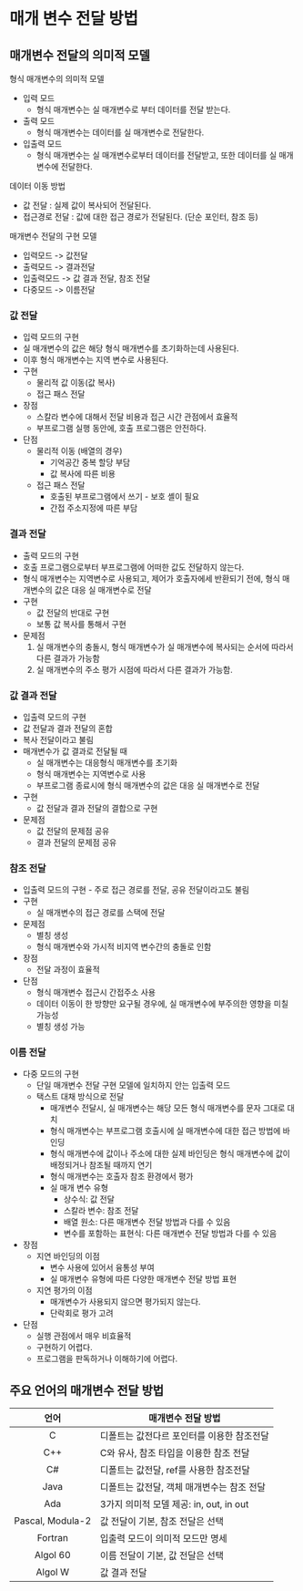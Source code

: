 # 매개 변수 전달 방법

## 매개변수 전달의 의미적 모델

형식 매개변수의 의미적 모델

- 입력 모드
  - 형식 매개변수는 실 매개변수로 부터 데이터를 전달 받는다.
- 출력 모드
  - 형식 매개변수는 데이터를 실 매개변수로 전달한다.
- 입출력 모드
  - 형식 매개변수는 실 매개변수로부터 데이터를 전달받고, 또한 데이터를 실 매개변수에 전달한다.



데이터 이동 방법

- 값 전달 : 실제 값이 복사되어 전달된다.
- 접근경로 전달 : 값에 대한 접근 경로가 전달된다. (단순 포인터, 참조 등)



매개변수 전달의 구현 모델

- 입력모드 -> 값전달
- 출력모드 -> 결과전달
- 입출력모드 -> 값 결과 전달, 참조 전달
- 다중모드 -> 이름전달



### 값 전달

- 입력 모드의 구현
- 실 매개변수의 값은 해당 형식 매개변수를 초기화하는데 사용된다.
- 이후 형식 매개변수는 지역 변수로 사용된다.
- 구현
  - 물리적 값 이동(값 복사)
  - 접근 패스 전달
- 장점
  - 스칼라 변수에 대해서 전달 비용과 접근 시간 관점에서 효율적
  - 부프로그램 실행 동안에, 호출 프로그램은 안전하다.
- 단점
  - 물리적 이동 (배열의 경우)
    - 기억공간 중복 할당 부담
    - 값 복사에 따른 비용
  - 접근 패스 전달
    - 호출된 부프로그램에서 쓰기 - 보호 셸이 필요
    - 간접 주소지정에 따른 부담

### 결과 전달

- 출력 모드의 구현
- 호출 프로그램으로부터 부프로그램에 어떠한 값도 전달하지 않는다.
- 형식 매개변수는 지역변수로 사용되고, 제어가 호출자에세 반환되기 전에, 형식 매개변수의 값은 대응 실 매개변수로 전달
- 구현
  - 값 전달의 반대로 구현
  - 보통 값 복사를 통해서 구현
- 문제점
  1. 실 매개변수의 충돌시, 형식 매개변수가 실 매개변수에 복사되는 순서에 따라서 다른 결과가 가능함
  2. 실 매개변수의 주소 평가 시점에 따라서 다른 결과가 가능함.



### 값 결과 전달

- 입출력 모드의 구현
- 값 전달과 결과 전달의 혼합
- 복사 전달이라고 불림
- 매개변수가 값 결과로 전달될 때
  - 실 매개변수는 대응형식 매개변수를 초기화
  - 형식 매개변수는 지역변수로 사용
  - 부프로그램 종료시에 형식 매개변수의 값은 대응 실 매개변수로 전달
- 구현
  - 값 전달과 결과 전달의 결합으로 구현
- 문제점
  - 값 전달의 문제점 공유
  - 결과 전달의 문제점 공유



### 참조 전달

- 입출력 모드의 구현 - 주로 접근 경로를 전달, 공유 전달이라고도 불림
- 구현
  - 실 매개변수의 접근 경로를 스택에 전달
- 문제점
  - 별칭 생성
  - 형식 매개변수와 가시적 비지역 변수간의 충돌로 인함
- 장점
  - 전달 과정이 효율적
- 단점
  - 형식 매개변수 접근시 간접주소 사용
  - 데이터 이동이 한 방향만 요구될 경우에, 실 매개변수에 부주의한 영향을 미칠 가능성
  - 별칭 생성 가능



### 이름 전달

- 다중 모드의 구현 
  - 단일 매개변수 전달 구현 모델에 일치하지 안는 입출력 모드
  - 택스트 대채 방식으로 전달
    - 매개변수 전달시, 실 매개변수는 해당 모든 형식 매개변수를 문자 그대로 대치
    - 형식 매개변수는 부프로그램 호출시에 실 매개변수에 대한 접근 방법에 바인딩
    - 형식 매개변수에 값이나 주소에 대한 실제 바인딩은 형식 매개변수에 값이 배정되거나 참조될 때까지 연기
    - 형식 매개변수는 호출자 참조 환경에서 평가
    - 실 매개 변수 유형
      - 상수식: 값 전달
      - 스칼라 변수: 참조 전달
      - 배열 원소: 다른 매개변수 전달 방법과 다를 수 있음
      - 변수를 포함하는 표현식: 다른 매개변수 전달 방법과 다를 수 있음
- 장점
  - 지연 바인딩의 이점
    - 변수 사용에 있어서 융통성 부여
    - 실 매개변수 유형에 따른 다양한 매개변수 전달 방법 표현
  - 지연 평가의 이점
    - 매개변수가 사용되지 않으면 평가되지 않는다.
    - 단락회로 평가 고려
- 단점
  - 실행 관점에서 매우 비효율적
  - 구현하기 어렵다.
  - 프로그램을 판독하거나 이해하기에 어렵다.



## 주요 언어의 매개변수 전달 방법

|       언어       | 매개변수 전달 방법                         |
| :--------------: | ------------------------------------------ |
|        C         | 디폴트는 값전다르 포인터를 이용한 참조전달 |
|       C++        | C와 유사, 참조 타입을 이용한 참조 전달     |
|        C#        | 디폴트는 값전달, ref를 사용한 참조전달     |
|       Java       | 디폴트는 값전달, 객체 매개변수는 참조 전달 |
|       Ada        | 3가지 의미적 모델 제공: in, out, in out    |
| Pascal, Modula-2 | 값 전달이 기본, 참조 전달은 선택           |
|     Fortran      | 입출력 모드이 의미적 모드만 명세           |
|     Algol 60     | 이름 전달이 기본, 값 전달은 선택           |
|     Algol W      | 값 결과 전달                               |

